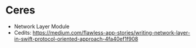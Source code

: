 # Ceres

- Network Layer Module
- Cedits: https://medium.com/flawless-app-stories/writing-network-layer-in-swift-protocol-oriented-approach-4fa40ef1f908

